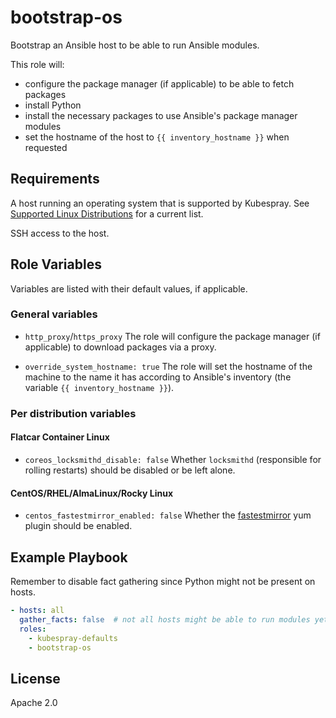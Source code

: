 # bootstrap-os

Bootstrap an Ansible host to be able to run Ansible modules.

This role will:

* configure the package manager (if applicable) to be able to fetch packages
* install Python
* install the necessary packages to use Ansible's package manager modules
* set the hostname of the host to `{{ inventory_hostname }}` when requested

## Requirements

A host running an operating system that is supported by Kubespray.
See [Supported Linux Distributions](https://github.com/kubernetes-sigs/kubespray#supported-linux-distributions) for a current list.

SSH access to the host.

## Role Variables

Variables are listed with their default values, if applicable.

### General variables

* `http_proxy`/`https_proxy`
  The role will configure the package manager (if applicable) to download packages via a proxy.

* `override_system_hostname: true`
  The role will set the hostname of the machine to the name it has according to Ansible's inventory (the variable `{{ inventory_hostname }}`).

### Per distribution variables

#### Flatcar Container Linux

* `coreos_locksmithd_disable: false`
  Whether `locksmithd` (responsible for rolling restarts) should be disabled or be left alone.

#### CentOS/RHEL/AlmaLinux/Rocky Linux

* `centos_fastestmirror_enabled: false`
  Whether the [fastestmirror](https://wiki.centos.org/PackageManagement/Yum/FastestMirror) yum plugin should be enabled.

## Example Playbook

Remember to disable fact gathering since Python might not be present on hosts.

```yaml
- hosts: all
  gather_facts: false  # not all hosts might be able to run modules yet
  roles:
    - kubespray-defaults
    - bootstrap-os
```

## License

Apache 2.0
